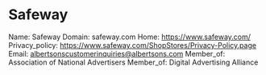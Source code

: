 
# Safeway

Name: Safeway
Domain: safeway.com
Home: https://www.safeway.com/
Privacy_policy: https://www.safeway.com/ShopStores/Privacy-Policy.page
Email: albertsonscustomerinquiries@albertsons.com
Member_of: Association of National Advertisers
Member_of: Digital Advertising Alliance
